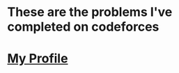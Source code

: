 # These are the problems I've completed on codeforces
# <a href="https://codeforces.com/profile/aNiceHandleName" target="_blank">My Profile</a>

